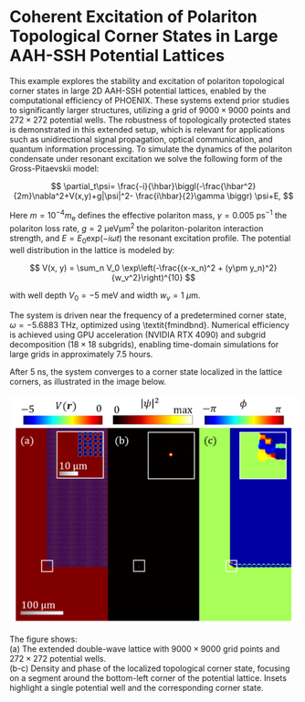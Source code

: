 # Coherent Excitation of Polariton Topological Corner States in Large AAH-SSH Potential Lattices

This example explores the stability and excitation of polariton topological corner states in large 2D AAH-SSH potential lattices, enabled by the computational efficiency of PHOENIX. These systems extend prior studies to significantly larger structures, utilizing a grid of $9000 \times 9000$ points and $272 \times 272$ potential wells. The robustness of topologically protected states is demonstrated in this extended setup, which is relevant for applications such as unidirectional signal propagation, optical communication, and quantum information processing.
To simulate the dynamics of the polariton condensate under resonant excitation we solve the following form of the Gross-Pitaevskii model:

$$
\partial_t\psi= \frac{-i}{\hbar}\biggl(-\frac{\hbar^2}{2m}\nabla^2+V(x,y)+g|\psi|^2- \frac{i\hbar}{2}\gamma \biggr) \psi+E,
$$

Here $m=10^{-4}m_\mathrm{e}$ defines the effective polariton mass, $\gamma=0.005~\mathrm{ps^{-1}}$ the polariton loss rate, $g=2~\mathrm{\upmu eV\upmu m^2}$ the polariton-polariton interaction strength, and $E=E_0\mathrm{exp}\left(-i\omega t\right)$ the resonant excitation profile. The potential well distribution in the lattice is modeled by:

$$
V(x, y) = \sum_n V_0 \exp\left(-\frac{(x-x_n)^2 + (y\pm y_n)^2}{w_v^2}\right)^{10}
$$

with well depth $V_0 = -5~\text{meV}$ and width $w_v = 1~\mu\text{m}$.

The system is driven near the frequency of a predetermined corner state, $\omega = -5.6883~\text{THz}$, optimized using \textit{fmindbnd}. Numerical efficiency is achieved using GPU acceleration (NVIDIA RTX 4090) and subgrid decomposition ($18 \times 18$ subgrids), enabling time-domain simulations for large grids in approximately 7.5 hours.

After $5~\text{ns}$, the system converges to a corner state localized in the lattice corners, as illustrated in the image below.


![example1_overview_tc2.png](example1_overview_tc2.png)

The figure shows:  
(a) The extended double-wave lattice with $9000 \times 9000$ grid points and $272 \times 272$ potential wells.  
(b-c) Density and phase of the localized topological corner state, focusing on a segment around the bottom-left corner of the potential lattice. Insets highlight a single potential well and the corresponding corner state.
